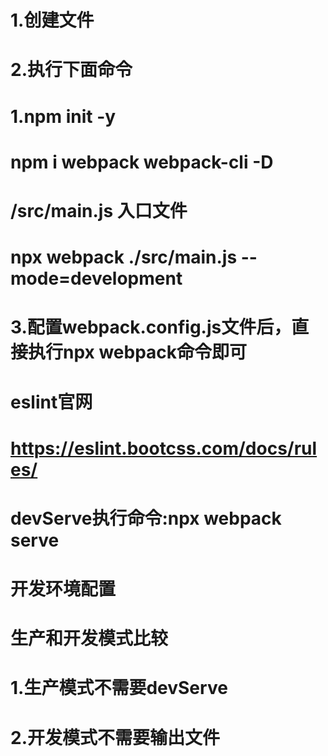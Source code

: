 # 1.创建文件
# 2.执行下面命令
   # 1.npm init -y
   # npm i webpack webpack-cli -D
   # /src/main.js  入口文件
   # npx webpack ./src/main.js --mode=development
# 3.配置webpack.config.js文件后，直接执行npx webpack命令即可

# eslint官网
# https://eslint.bootcss.com/docs/rules/

# devServe执行命令:npx webpack serve

# 开发环境配置

# 生产和开发模式比较
# 1.生产模式不需要devServe
# 2.开发模式不需要输出文件